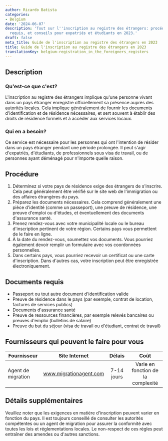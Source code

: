 ```yaml
---
author: Ricardo Batista
categories:
- Belgium
date: '2024-06-07'
description: 'Tout sur l''inscription au registre des étrangers: procédures, documents
  requis, et conseils pour expatriés et étudiants en 2023.'
draft: false
meta_title: Guide de l'inscription au registre des étrangers en 2023
title: Guide de l'inscription au registre des étrangers en 2023
translationKey: belgium-registration_in_the_foreigners_registers
---
```



## Description
### Qu'est-ce que c'est?
L'inscription au registre des étrangers implique qu'une personne vivant dans un pays étranger enregistre officiellement sa présence auprès des autorités locales. Cela implique généralement de fournir les documents d'identification et de résidence nécessaires, et sert souvent à établir des droits de résidence formels et à accéder aux services locaux.

### Qui en a besoin?
Ce service est nécessaire pour les personnes qui ont l'intention de résider dans un pays étranger pendant une période prolongée. Il peut s'agir d'expatriés, d'étudiants, de professionnels sous visa de travail, ou de personnes ayant déménagé pour n'importe quelle raison.

## Procédure
1. Déterminez si votre pays de résidence exige des étrangers de s'inscrire. Cela peut généralement être vérifié sur le site web de l'immigration ou des affaires étrangères du pays.
2. Préparez les documents nécessaires. Cela comprend généralement une pièce d'identité (comme un passeport), une preuve de résidence, une preuve d'emploi ou d'études, et éventuellement des documents d'assurance santé.
3. Prenez rendez-vous avec votre municipalité locale ou le bureau d'inscription pertinent de votre région. Certains pays vous permettent de le faire en ligne.
4. À la date du rendez-vous, soumettez vos documents. Vous pourriez également devoir remplir un formulaire avec vos coordonnées personnelles.
5. Dans certains pays, vous pourriez recevoir un certificat ou une carte d'inscription. Dans d'autres cas, votre inscription peut être enregistrée électroniquement.

## Documents requis
- Passeport ou tout autre document d'identification valide
- Preuve de résidence dans le pays (par exemple, contrat de location, factures de services publics)
- Documents d'assurance santé
- Preuve de ressources financières, par exemple relevés bancaires ou preuves d'emploi (bulletins de salaire)
- Preuve du but du séjour (visa de travail ou d'étudiant, contrat de travail)

## Fournisseurs qui peuvent le faire pour vous

| Fournisseur        |     Site Internet     |     Délais    |       Coût      |
| --------------- | --------------- |  :-------------: | :-------------: |
| Agent de migration |  www.migrationagent.com |      7-14 jours      |        Varie en fonction de la complexité       |

## Détails supplémentaires
Veuillez noter que les exigences en matière d'inscription peuvent varier en fonction du pays. Il est toujours conseillé de consulter les autorités compétentes ou un agent de migration pour assurer la conformité avec toutes les lois et réglementations locales. Le non-respect de ces règles peut entraîner des amendes ou d'autres sanctions.